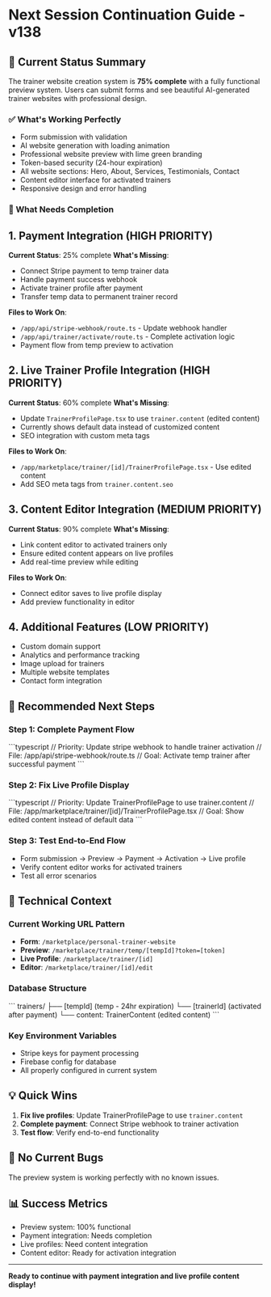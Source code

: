 # Next Session Continuation Guide - v138

## 🎯 Current Status Summary
The trainer website creation system is **75% complete** with a fully functional preview system. Users can submit forms and see beautiful AI-generated trainer websites with professional design.

### ✅ What's Working Perfectly
- Form submission with validation
- AI website generation with loading animation
- Professional website preview with lime green branding
- Token-based security (24-hour expiration)
- All website sections: Hero, About, Services, Testimonials, Contact
- Content editor interface for activated trainers
- Responsive design and error handling

### 🔄 What Needs Completion

## 1. Payment Integration (HIGH PRIORITY)
**Current Status**: 25% complete
**What's Missing**:
- Connect Stripe payment to temp trainer data
- Handle payment success webhook
- Activate trainer profile after payment
- Transfer temp data to permanent trainer record

**Files to Work On**:
- `/app/api/stripe-webhook/route.ts` - Update webhook handler
- `/app/api/trainer/activate/route.ts` - Complete activation logic
- Payment flow from temp preview to activation

## 2. Live Trainer Profile Integration (HIGH PRIORITY)
**Current Status**: 60% complete
**What's Missing**:
- Update `TrainerProfilePage.tsx` to use `trainer.content` (edited content)
- Currently shows default data instead of customized content
- SEO integration with custom meta tags

**Files to Work On**:
- `/app/marketplace/trainer/[id]/TrainerProfilePage.tsx` - Use edited content
- Add SEO meta tags from `trainer.content.seo`

## 3. Content Editor Integration (MEDIUM PRIORITY)
**Current Status**: 90% complete
**What's Missing**:
- Link content editor to activated trainers only
- Ensure edited content appears on live profiles
- Add real-time preview while editing

**Files to Work On**:
- Connect editor saves to live profile display
- Add preview functionality in editor

## 4. Additional Features (LOW PRIORITY)
- Custom domain support
- Analytics and performance tracking
- Image upload for trainers
- Multiple website templates
- Contact form integration

## 🚀 Recommended Next Steps

### Step 1: Complete Payment Flow
\`\`\`typescript
// Priority: Update stripe webhook to handle trainer activation
// File: /app/api/stripe-webhook/route.ts
// Goal: Activate temp trainer after successful payment
\`\`\`

### Step 2: Fix Live Profile Display
\`\`\`typescript
// Priority: Update TrainerProfilePage to use trainer.content
// File: /app/marketplace/trainer/[id]/TrainerProfilePage.tsx
// Goal: Show edited content instead of default data
\`\`\`

### Step 3: Test End-to-End Flow
- Form submission → Preview → Payment → Activation → Live profile
- Verify content editor works for activated trainers
- Test all error scenarios

## 🔧 Technical Context

### Current Working URL Pattern
- **Form**: `/marketplace/personal-trainer-website`
- **Preview**: `/marketplace/trainer/temp/[tempId]?token=[token]`
- **Live Profile**: `/marketplace/trainer/[id]`
- **Editor**: `/marketplace/trainer/[id]/edit`

### Database Structure
\`\`\`
trainers/
├── [tempId] (temp - 24hr expiration)
└── [trainerId] (activated after payment)
    └── content: TrainerContent (edited content)
\`\`\`

### Key Environment Variables
- Stripe keys for payment processing
- Firebase config for database
- All properly configured in current system

## 💡 Quick Wins
1. **Fix live profiles**: Update TrainerProfilePage to use `trainer.content`
2. **Complete payment**: Connect Stripe webhook to trainer activation
3. **Test flow**: Verify end-to-end functionality

## 🐛 No Current Bugs
The preview system is working perfectly with no known issues.

## 📊 Success Metrics
- Preview system: 100% functional
- Payment integration: Needs completion
- Live profiles: Need content integration
- Content editor: Ready for activation integration

---

**Ready to continue with payment integration and live profile content display!**
